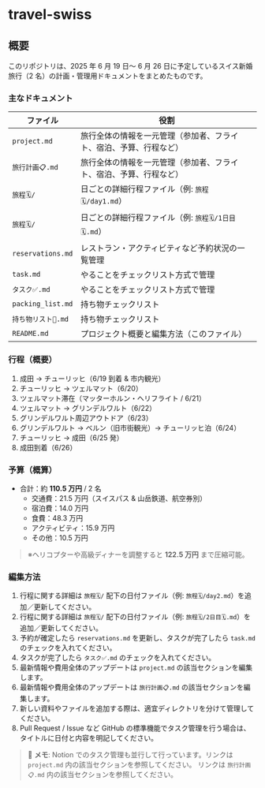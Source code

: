 # travel-swiss

## 概要
このリポジトリは、2025 年 6 月 19 日〜 6 月 26 日に予定しているスイス新婚旅行（2 名）の計画・管理用ドキュメントをまとめたものです。

### 主なドキュメント
| ファイル | 役割 |
|----------|------|
| `project.md` | 旅行全体の情報を一元管理（参加者、フライト、宿泊、予算、行程など） |
| `旅行計画📋.md` | 旅行全体の情報を一元管理（参加者、フライト、宿泊、予算、行程など） |
| `旅程🗓/` | 日ごとの詳細行程ファイル（例: `旅程🗓/day1.md`） |
| `旅程🗓/` | 日ごとの詳細行程ファイル（例: `旅程🗓/1日目🗓.md`） |
| `reservations.md` | レストラン・アクティビティなど予約状況の一覧管理 |
| `task.md` | やることをチェックリスト方式で管理 |
| `タスク✅.md` | やることをチェックリスト方式で管理 |
| `packing_list.md` | 持ち物チェックリスト |
| `持ち物リスト🎒.md` | 持ち物チェックリスト |
| `README.md` | プロジェクト概要と編集方法（このファイル） |

### 行程（概要）
1. 成田 → チューリッヒ（6/19 到着 & 市内観光）  
2. チューリッヒ → ツェルマット（6/20）  
3. ツェルマット滞在（マッターホルン・ヘリフライト / 6/21）  
4. ツェルマット → グリンデルワルト（6/22）  
5. グリンデルワルト周辺アウトドア（6/23）  
6. グリンデルワルト → ベルン（旧市街観光）→ チューリッヒ泊（6/24）  
7. チューリッヒ → 成田（6/25 発）  
8. 成田到着（6/26）

### 予算（概算）
- 合計：約 **110.5 万円** / 2 名  
  - 交通費：21.5 万円（スイスパス & 山岳鉄道、航空券別）  
  - 宿泊費：14.0 万円  
  - 食費：48.3 万円  
  - アクティビティ：15.9 万円  
  - その他：10.5 万円  
> ※ヘリコプターや高級ディナーを調整すると **122.5 万円** まで圧縮可能。

### 編集方法
1. 行程に関する詳細は `旅程🗓/` 配下の日付ファイル（例: `旅程🗓/day2.md`）を追加／更新してください。  
2. 行程に関する詳細は `旅程🗓/` 配下の日付ファイル（例: `旅程🗓/2日目🗓.md`）を追加／更新してください。  
3. 予約が確定したら `reservations.md` を更新し、タスクが完了したら `task.md` のチェックを入れてください。  
4. タスクが完了したら `タスク✅.md` のチェックを入れてください。  
5. 最新情報や費用全体のアップデートは `project.md` の該当セクションを編集します。  
6. 最新情報や費用全体のアップデートは `旅行計画📋.md` の該当セクションを編集します。  
7. 新しい資料やファイルを追加する際は、適宜ディレクトリを分けて管理してください。  
8. Pull Request / Issue など GitHub の標準機能でタスク管理を行う場合は、タイトルに日付と内容を明記してください。

> 🔖 **メモ**: Notion でのタスク管理も並行して行っています。リンクは `project.md` 内の該当セクションを参照してください。
リンクは `旅行計画📋.md` 内の該当セクションを参照してください。